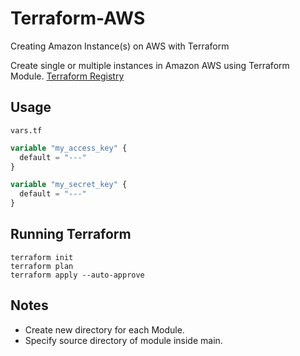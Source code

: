 # Terraform-AWS
Creating Amazon Instance(s) on AWS with Terraform

Create single or multiple instances in Amazon AWS using Terraform Module.
[Terraform Registry](https://registry.terraform.io/modules/terraform-aws-modules/ec2-instance/aws/latest)

## Usage
` vars.tf `
```terraform
variable "my_access_key" {
  default = "---"
}

variable "my_secret_key" {
  default = "---"
}
````

## Running Terraform
```Shell
terraform init
terraform plan
terraform apply --auto-approve
```
## Notes
- Create new directory for each Module.
- Specify source directory of module inside main.
